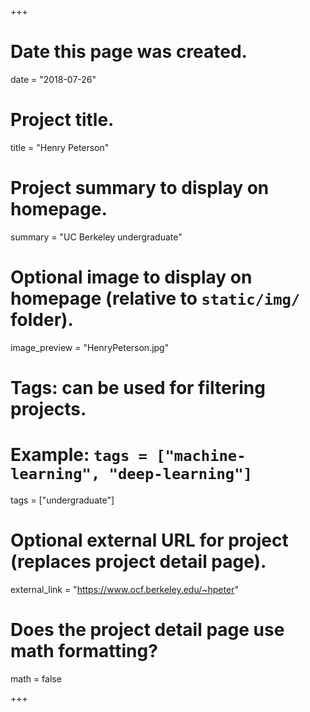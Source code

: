 +++
# Date this page was created.
date = "2018-07-26"

# Project title.
title = "Henry Peterson"

# Project summary to display on homepage.
summary = "UC Berkeley undergraduate"

# Optional image to display on homepage (relative to `static/img/` folder).
image_preview = "HenryPeterson.jpg"

# Tags: can be used for filtering projects.
# Example: `tags = ["machine-learning", "deep-learning"]`
tags = ["undergraduate"]

# Optional external URL for project (replaces project detail page).
external_link = "https://www.ocf.berkeley.edu/~hpeter"

# Does the project detail page use math formatting?
math = false

+++

